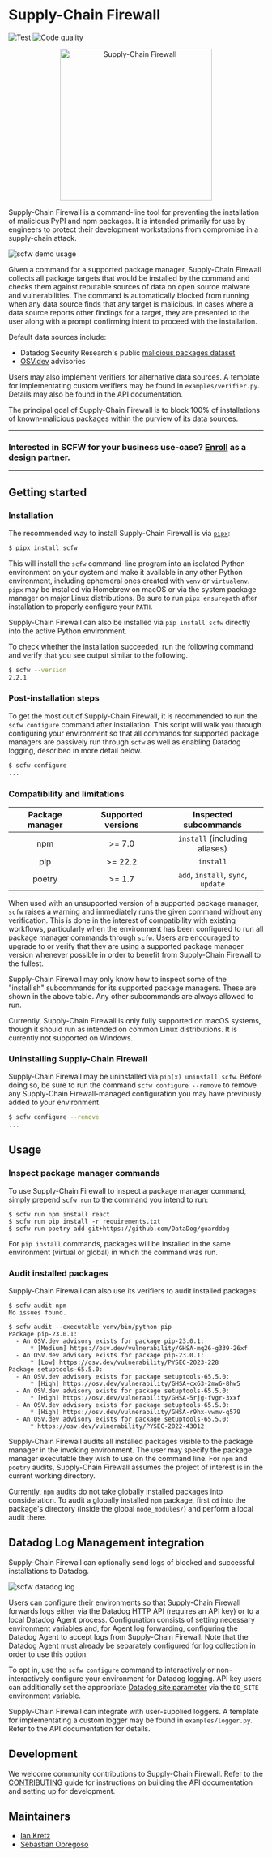 # Supply-Chain Firewall

![Test](https://github.com/DataDog/supply-chain-firewall/actions/workflows/test.yaml/badge.svg)
![Code quality](https://github.com/DataDog/supply-chain-firewall/actions/workflows/code_quality.yaml/badge.svg)

<p align="center">
  <img src="https://github.com/DataDog/supply-chain-firewall/blob/main/images/logo.png?raw=true" alt="Supply-Chain Firewall" width="300" />
</p>

Supply-Chain Firewall is a command-line tool for preventing the installation of malicious PyPI and npm packages.  It is intended primarily for use by engineers to protect their development workstations from compromise in a supply-chain attack.

![scfw demo usage](https://github.com/DataDog/supply-chain-firewall/blob/main/images/demo.gif?raw=true)

Given a command for a supported package manager, Supply-Chain Firewall collects all package targets that would be installed by the command and checks them against reputable sources of data on open source malware and vulnerabilities.  The command is automatically blocked from running when any data source finds that any target is malicious.  In cases where a data source reports other findings for a target, they are presented to the user along with a prompt confirming intent to proceed with the installation.

Default data sources include:

- Datadog Security Research's public [malicious packages dataset](https://github.com/DataDog/malicious-software-packages-dataset)
- [OSV.dev](https://osv.dev) advisories

Users may also implement verifiers for alternative data sources. A template for implementating custom verifiers may be found in `examples/verifier.py`. Details may also be found in the API documentation.

The principal goal of Supply-Chain Firewall is to block 100% of installations of known-malicious packages within the purview of its data sources.

---
### Interested in SCFW for your business use-case? [Enroll](https://docs.google.com/forms/d/1Xqh5h1n3-jC7au2t30fdTq732dkTJqt_cb7C7T-AkPc/edit) as a design partner.
---

## Getting started

### Installation

The recommended way to install Supply-Chain Firewall is via [`pipx`](https://pipx.pypa.io/):

```bash
$ pipx install scfw
```

This will install the `scfw` command-line program into an isolated Python environment on your system and make it available in any other Python environment, including ephemeral ones created with `venv` or `virtualenv`.  `pipx` may be installed via Homebrew on macOS or via the system package manager on major Linux distributions.  Be sure to run `pipx ensurepath` after installation to properly configure your `PATH`.

Supply-Chain Firewall can also be installed via `pip install scfw` directly into the active Python environment.

To check whether the installation succeeded, run the following command and verify that you see output similar to the following.

```bash
$ scfw --version
2.2.1
```

### Post-installation steps

To get the most out of Supply-Chain Firewall, it is recommended to run the `scfw configure` command after installation.  This script will walk you through configuring your environment so that all commands for supported package managers are passively run through `scfw` as well as enabling Datadog logging, described in more detail below.

```bash
$ scfw configure
...
```

### Compatibility and limitations

|  Package manager  |   Supported versions  |        Inspected subcommands       |
| :---------------: | :-------------------: | :--------------------------------: |
| npm               | >= 7.0                | `install` (including aliases)      |
| pip               | >= 22.2               | `install`                          |
| poetry            | >= 1.7                | `add`, `install`, `sync`, `update` |

When used with an unsupported version of a supported package manager, `scfw` raises a warning and immediately runs the given command without any verification.  This is done in the interest of compatibility with existing workflows, particularly when the environment has been configured to run all package manager commands through `scfw`.  Users are encouraged to upgrade to or verify that they are using a supported package manager version whenever possible in order to benefit from Supply-Chain Firewall to the fullest.

Supply-Chain Firewall may only know how to inspect some of the "installish" subcommands for its supported package managers.  These are shown in the above table.  Any other subcommands are always allowed to run.

Currently, Supply-Chain Firewall is only fully supported on macOS systems, though it should run as intended on common Linux distributions.  It is currently not supported on Windows.

### Uninstalling Supply-Chain Firewall

Supply-Chain Firewall may be uninstalled via `pip(x) uninstall scfw`.  Before doing so, be sure to run the command `scfw configure --remove` to remove any Supply-Chain Firewall-managed configuration you may have previously added to your environment.

```bash
$ scfw configure --remove
...
```

## Usage

### Inspect package manager commands

To use Supply-Chain Firewall to inspect a package manager command, simply prepend `scfw run` to the command you intend to run:

```
$ scfw run npm install react
$ scfw run pip install -r requirements.txt
$ scfw run poetry add git+https://github.com/DataDog/guarddog
```

For `pip install` commands, packages will be installed in the same environment (virtual or global) in which the command was run.

### Audit installed packages

Supply-Chain Firewall can also use its verifiers to audit installed packages:

```
$ scfw audit npm
No issues found.

$ scfw audit --executable venv/bin/python pip
Package pip-23.0.1:
  - An OSV.dev advisory exists for package pip-23.0.1:
      * [Medium] https://osv.dev/vulnerability/GHSA-mq26-g339-26xf
  - An OSV.dev advisory exists for package pip-23.0.1:
      * [Low] https://osv.dev/vulnerability/PYSEC-2023-228
Package setuptools-65.5.0:
  - An OSV.dev advisory exists for package setuptools-65.5.0:
      * [High] https://osv.dev/vulnerability/GHSA-cx63-2mw6-8hw5
  - An OSV.dev advisory exists for package setuptools-65.5.0:
      * [High] https://osv.dev/vulnerability/GHSA-5rjg-fvgr-3xxf
  - An OSV.dev advisory exists for package setuptools-65.5.0:
      * [High] https://osv.dev/vulnerability/GHSA-r9hx-vwmv-q579
  - An OSV.dev advisory exists for package setuptools-65.5.0:
      * https://osv.dev/vulnerability/PYSEC-2022-43012
```

Supply-Chain Firewall audits all installed packages visible to the package manager in the invoking environment.  The user may specify the package manager executable they wish to use on the command line.  For `npm` and `poetry` audits, Supply-Chain Firewall assumes the project of interest is in the current working directory.

Currently, `npm` audits do not take globally installed packages into consideration.  To audit a globally installed `npm` package, first `cd` into the package's directory (inside the global `node_modules/`) and perform a local audit there.

## Datadog Log Management integration

Supply-Chain Firewall can optionally send logs of blocked and successful installations to Datadog.

![scfw datadog log](https://github.com/DataDog/supply-chain-firewall/blob/main/images/datadog_log.png?raw=true)

Users can configure their environments so that Supply-Chain Firewall forwards logs either via the Datadog HTTP API (requires an API key) or to a local Datadog Agent process.  Configuration consists of setting necessary environment variables and, for Agent log forwarding, configuring the Datadog Agent to accept logs from Supply-Chain Firewall.  Note that the Datadog Agent must already be separately [configured](https://docs.datadoghq.com/agent/logs/#activate-log-collection) for log collection in order to use this option.

To opt in, use the `scfw configure` command to interactively or non-interactively configure your environment for Datadog logging.  API key users can additionally set the appropriate [Datadog site parameter](https://docs.datadoghq.com/getting_started/site/#access-the-datadog-site) via the `DD_SITE` environment variable.

Supply-Chain Firewall can integrate with user-supplied loggers.  A template for implementating a custom logger may be found in `examples/logger.py`. Refer to the API documentation for details.

## Development

We welcome community contributions to Supply-Chain Firewall.  Refer to the [CONTRIBUTING](https://github.com/DataDog/supply-chain-firewall/blob/main/CONTRIBUTING.md) guide for instructions on building the API documentation and setting up for development.

## Maintainers

- [Ian Kretz](https://github.com/ikretz)
- [Sebastian Obregoso](https://www.linkedin.com/in/sebastianobregoso/)
